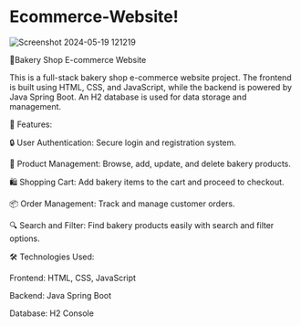 # Ecommerce-Website!


![Screenshot 2024-05-19 121219](https://github.com/divya-gadekar28/Ecommerce-Website/assets/116143709/4c176e00-161c-481d-8090-bb0423379b36)


🍰Bakery Shop E-commerce Website

This is a full-stack bakery shop e-commerce website project. 
The frontend is built using HTML, CSS, and JavaScript, while the backend is powered by Java Spring Boot. An H2 database is used for data storage and management.




🎨 Features:

🔒 User Authentication: Secure login and registration system.

🛒 Product Management: Browse, add, update, and delete bakery products.

🛍️ Shopping Cart: Add bakery items to the cart and proceed to checkout.

📦 Order Management: Track and manage customer orders.

🔍 Search and Filter: Find bakery products easily with search and filter options.




🛠️ Technologies Used:

Frontend: HTML, CSS, JavaScript

Backend: Java Spring Boot

Database: H2 Console
